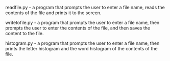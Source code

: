readfile.py - a program that prompts the user to enter a file name, reads the contents of the file and prints it to the screen.

writetofile.py - a program that prompts the user to enter a file name, then prompts the user to enter the contents of the file, and then saves the content to the file.

histogram.py - a program that prompts the user to enter a file name, then prints the letter histogram and the word histogram of the contents of the file.